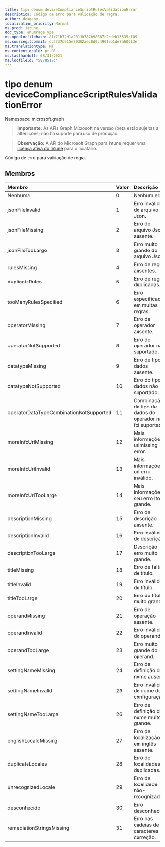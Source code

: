 ```yaml
---
title: tipo denum deviceComplianceScriptRulesValidationError
description: Código de erro para validação de regra.
author: dougeby
localization_priority: Normal
ms.prod: intune
doc_type: enumPageType
ms.openlocfilehash: 8fe71b72d1a20110787b98887c2ddeb13535cf09
ms.sourcegitcommit: dcf237b515e70302aec0d0c490feb1de7a60613e
ms.translationtype: MT
ms.contentlocale: pt-BR
ms.lasthandoff: 08/31/2021
ms.locfileid: "58785175"
---
```

# <a name="devicecompliancescriptrulesvalidationerror-enum-type"></a>tipo denum deviceComplianceScriptRulesValidationError

Namespace: microsoft.graph

> **Importante:** As APIs Graph Microsoft na versão /beta estão sujeitas a alterações; não há suporte para uso de produção.

> **Observação:** A API do Microsoft Graph para Intune requer uma [licença ativa do Intune](https://go.microsoft.com/fwlink/?linkid=839381) para o locatário.

Código de erro para validação de regra.

## <a name="members"></a>Membros
|Membro|Valor|Descrição|
|:---|:---|:---|
|Nenhuma|0|Nenhum erro.|
|jsonFileInvalid|1|Erro inválido do arquivo Json.|
|jsonFileMissing|2|Erro de arquivo Json ausente.|
|jsonFileTooLarge|3|Erro muito grande do arquivo Json.|
|rulesMissing|4 |Erro de regras ausentes.|
|duplicateRules|5 |Erro de regras duplicadas.|
|tooManyRulesSpecified|6 |Erro especificado em muitas regras.|
|operatorMissing|7 |Erro de operador ausente.|
|operatorNotSupported|8 |Erro do operador não suportado.|
|datatypeMissing|9 |Erro de tipo de dados ausente.|
|datatypeNotSupported|10 |Erro do tipo de dados não suportado.|
|operatorDataTypeCombinationNotSupported|11 |Combinação de tipo de dados do operador não foi suportada.|
|moreInfoUriMissing|12 |Mais informações urlmissing error.|
|moreInfoUriInvalid|13|Mais informações url erro inválido.|
|moreInfoUriTooLarge|14 |Mais informações seu erro ltoo grande.|
|descriptionMissing|15 |Erro de descrição ausente.|
|descriptionInvalid|16 |Erro inválido de descrição.|
|descriptionTooLarge|17 |Descrição erro muito grande.|
|titleMissing|18 |Erro de falta de título.|
|titleInvalid|19|Erro inválido do título.|
|titleTooLarge|20|Erro de título muito grande.|
|operandMissing| 21 |Erro de operação ausente.|
|operandInvalid|22|Erro inválido do operand.|
|operandTooLarge|23|Erro muito grande do operand.|
|settingNameMissing|24|Erro de definição de nome ausente.|
|settingNameInvalid|25|Erro inválido de nome de configuração.|
|settingNameTooLarge|26|Erro de definição de nome muito grande.|
|englishLocaleMissing|27|Erro de localização em inglês ausente.|
|duplicateLocales|28|Erro de localidades duplicadas.|
|unrecognizedLocale|29|Erro de localidade não-recognizado.|
|desconhecido|30|Erro desconhecido.|
|remediationStringsMissing|31|Erro nas cadeias de caracteres de correção.|



